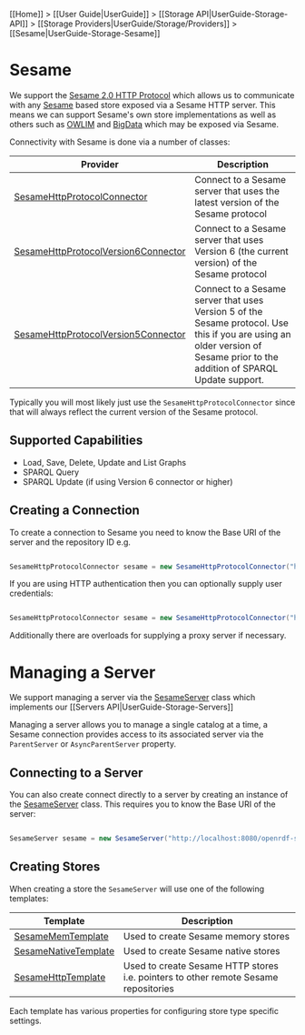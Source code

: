 [[Home]] > [[User Guide|UserGuide]] > [[Storage API|UserGuide-Storage-API]] > [[Storage Providers|UserGuide/Storage/Providers]] > [[Sesame|UserGuide-Storage-Sesame]]

# Sesame 

We support the [Sesame 2.0 HTTP Protocol](http://www.openrdf.org/doc/sesame2/system/ch08.html) which allows us to communicate with any [Sesame](http://www.openrdf.org) based store exposed via a Sesame HTTP server.  This means we can support Sesame's own store implementations as well as others such as [OWLIM](http://www.ontotext.com/owlim) and [BigData](http://www.systap.com/bigdata.htm) which may be exposed via Sesame.

Connectivity with Sesame is done via a number of classes:

| Provider | Description |
| --- | --- |
| [SesameHttpProtocolConnector](http://www.dotnetrdf.org/api/index.asp?Topic=VDS.RDF.Storage.SesameHttpProtocolConnector) | Connect to a Sesame server that uses the latest version of the Sesame protocol |
| [SesameHttpProtocolVersion6Connector](http://www.dotnetrdf.org/api/index.asp?Topic=VDS.RDF.Storage.SesameHttpProtocolVersion6Connector) | Connect to a Sesame server that uses Version 6 (the current version) of the Sesame protocol |
| [SesameHttpProtocolVersion5Connector](http://www.dotnetrdf.org/api/index.asp?Topic=VDS.RDF.Storage.SesameHttpProtocolVersion5Connector) | Connect to a Sesame server that uses Version 5 of the Sesame protocol.  Use this if you are using an older version of Sesame prior to the addition of SPARQL Update support. |

Typically you will most likely just use the `SesameHttpProtocolConnector` since that will always reflect the current version of the Sesame protocol.

## Supported Capabilities 

* Load, Save, Delete, Update and List Graphs
* SPARQL Query
* SPARQL Update (if using Version 6 connector or higher)

## Creating a Connection 

To create a connection to Sesame you need to know the Base URI of the server and the repository ID e.g.

```csharp

SesameHttpProtocolConnector sesame = new SesameHttpProtocolConnector("http://localhost:8080/openrdf-sesame/", "example");
```

If you are using HTTP authentication then you can optionally supply user credentials:

```csharp

SesameHttpProtocolConnector sesame = new SesameHttpProtocolConnector("http://localhost:8080/openrdf-sesame/", "example", "username", "password");
```

Additionally there are overloads for supplying a proxy server if necessary.

# Managing a Server 

We support managing a server via the [SesameServer](http://www.dotnetrdf.org/api/index.asp?Topic=VDS.RDF.Storage.Management.SesameServer) class which implements our [[Servers API|UserGuide-Storage-Servers]]

Managing a server allows you to manage a single catalog at a time, a Sesame connection provides access to its associated server via the `ParentServer` or `AsyncParentServer` property.

## Connecting to a Server 

You can also create connect directly to a server by creating an instance of the [SesameServer](http://www.dotnetrdf.org/api/index.asp?Topic=VDS.RDF.Storage.Management.SesameServer) class.  This requires you to know the Base URI of the server:

```csharp

SesameServer sesame = new SesameServer("http://localhost:8080/openrdf-sesame/");
```

## Creating Stores 

When creating a store the `SesameServer` will use one of the following templates:

| Template | Description |
| --- | --- |
| [SesameMemTemplate](http://www.dotnetrdf.org/api/index.asp?Topic=VDS.RDF.Storage.Management.Provisioning.Sesame.SesameMemTemplate) | Used to create Sesame memory stores |
| [SesameNativeTemplate](http://www.dotnetrdf.org/api/index.asp?Topic=VDS.RDF.Storage.Management.Provisioning.Sesame.SesameNativeTemplate) | Used to create Sesame native stores |
| [SesameHttpTemplate](http://www.dotnetrdf.org/api/index.asp?Topic=VDS.RDF.Storage.Management.Provisioning.Sesame.SesameHttpTemplate) | Used to create Sesame HTTP stores i.e. pointers to other remote Sesame repositories |

Each template has various properties for configuring store type specific settings.

